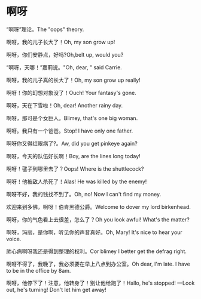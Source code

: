 # 啊呀

<p><span class="chinese">“啊呀”理论。</span><span class="english">The "oops" theory.</span></p>

<p><span class="chinese">啊呀，我的儿子长大了！</span><span class="english">Oh, my son grow up!</span></p>

<p><span class="chinese">啊呀，你们安静点，好吗?</span><span class="english">Oh,belt up, would you?</span></p>

<p><span class="chinese">“啊呀，天哪！”嘉莉说。</span><span class="english">"Oh, dear, " said Carrie.</span></p>

<p><span class="chinese">啊呀，我的儿子真的长大了！</span><span class="english">Oh, my son grow up really!</span></p>

<p><span class="chinese">啊呀！你的幻想对象没了！</span><span class="english">Ouch! Your fantasy's gone.</span></p>

<p><span class="chinese">啊呀，天在下雪啦！</span><span class="english">Oh, dear! Another rainy day.</span></p>

<p><span class="chinese">啊呀，那可是个女巨人。</span><span class="english">Blimey, that's one big woman.</span></p>

<p><span class="chinese">啊呀。我只有一个爸爸。</span><span class="english">Stop! I have only one father.</span></p>

<p><span class="chinese">啊呀你又得红眼病了?。</span><span class="english">Aw, did you get pinkeye again?</span></p>

<p><span class="chinese">啊呀，今天的队伍好长啊！</span><span class="english">Boy, are the lines long today!</span></p>

<p><span class="chinese">啊呀！毽子到哪里去了？</span><span class="english">Oops! Where is the shuttlecock?</span></p>

<p><span class="chinese">啊呀！他被敌人杀死了！</span><span class="english">Alas! He was killed by the enemy!</span></p>

<p><span class="chinese">啊呀不好，我的钱找不到了。</span><span class="english">Oh, no! Now I can't find my money.</span></p>

<p><span class="chinese">欢迎来到多佛，啊呀！伯肯黑德公爵。</span><span class="english">Welcome to dover my lord birkenhead.</span></p>

<p><span class="chinese">啊呀，你的气色看上去很差，怎么了？</span><span class="english">Oh you look awful! What's the matter?</span></p>

<p><span class="chinese">啊呀，玛丽，是你啊，听见你的声音真好。</span><span class="english">Oh, Mary! It's nice to hear your voice.</span></p>

<p><span class="chinese">肺心病啊呀我还是得到整理的权利。</span><span class="english">Cor blimey I better get the defrag right.</span></p>

<p><span class="chinese">啊呀不得了，我晚了，我必须要在早上八点到办公室。</span><span class="english">Oh dear, I'm late. I have to be in the office by 8am.</span></p>

<p><span class="chinese">啊呀，他停下了！注意，他转身了！别让他给跑了！</span><span class="english">Hallo, he's stopped! —Look out, he's turning! Don't let him get away!</span></p>

